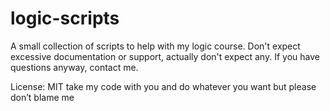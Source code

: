 logic-scripts
=============

A small collection of scripts to help with my logic course. Don't expect excessive documentation or support,
actually don't expect any. If you have questions anyway, contact me.

License: MIT
take my code with you
and do whatever you want
but please don’t blame me
